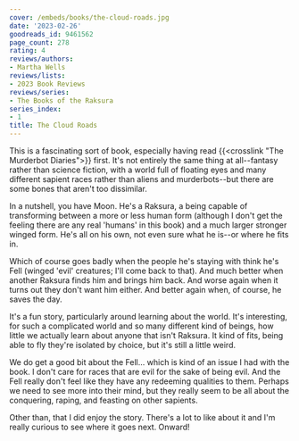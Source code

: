 ```yaml
---
cover: /embeds/books/the-cloud-roads.jpg
date: '2023-02-26'
goodreads_id: 9461562
page_count: 278
rating: 4
reviews/authors:
- Martha Wells
reviews/lists:
- 2023 Book Reviews
reviews/series:
- The Books of the Raksura
series_index:
- 1
title: The Cloud Roads
---
```

This is a fascinating sort of book, especially having read {{<crosslink "The Murderbot Diaries">}} first. It's not entirely the same thing at all--fantasy rather than science fiction, with a world full of floating eyes and many different sapient races rather than aliens and murderbots--but there are some bones that aren't too dissimilar. 

In a nutshell, you have Moon. He's a Raksura, a being capable of transforming between a more or less human form (although I don't get the feeling there are any real 'humans' in this book) and a much larger stronger winged form. He's all on his own, not even sure what he is--or where he fits in. 

Which of course goes badly when the people he's staying with think he's Fell (winged 'evil' creatures; I'll come back to that). And much better when another Raksura finds him and brings him back. And worse again when it turns out they don't want him either. And better again when, of course, he saves the day. 

<!--more-->

It's a fun story, particularly around learning about the world. It's interesting, for such a complicated world and so many different kind of beings, how little we actually learn about anyone that isn't Raksura. It kind of fits, being able to fly they're isolated by choice, but it's still a little weird. 

We do get a good bit about the Fell... which is kind of an issue I had with the book. I don't care for races that are evil for the sake of being evil. And the Fell really don't feel like they have any redeeming qualities to them. Perhaps we need to see more into their mind, but they really seem to be all about the conquering, raping, and feasting on other sapients. 

Other than, that I did enjoy the story. There's a lot to like about it and I'm really curious to see where it goes next. Onward!